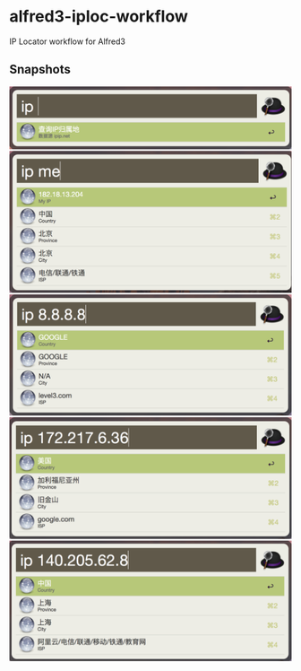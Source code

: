 # alfred3-iploc-workflow
IP Locator workflow for Alfred3

## Snapshots
<img src="https://github.com/taozen/alfred3-iploc-workflow/raw/master/asset/entry.png" width="600">
<img src="https://github.com/taozen/alfred3-iploc-workflow/raw/master/asset/me.png" width="600">
<img src="https://github.com/taozen/alfred3-iploc-workflow/raw/master/asset/google-dns.png" width="600">
<img src="https://github.com/taozen/alfred3-iploc-workflow/raw/master/asset/google.png" width="600">
<img src="https://github.com/taozen/alfred3-iploc-workflow/raw/master/asset/aliyun.png" width="600">
